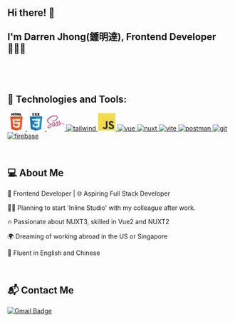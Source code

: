 <h2 align="left">
  <br>Hi there! 👋<br>
  <br> I'm Darren Jhong(鍾明達), Frontend Developer 🧑🏻‍💻<br>
  <br>
</h2>
<br>
<h2 align="left">🔧 Technologies and Tools:</h2>
<p align="left">
  <a href="https://www.w3.org/html/" target="_blank"> <img src="https://raw.githubusercontent.com/devicons/devicon/master/icons/html5/html5-original-wordmark.svg" alt="html5" width="40" height="40"/> </a>
  <a href="https://www.w3schools.com/css/" target="_blank"> <img src="https://raw.githubusercontent.com/devicons/devicon/master/icons/css3/css3-original-wordmark.svg" alt="css3" width="40" height="40"/> </a>
  <a href="https://sass-lang.com" target="_blank"> <img src="https://raw.githubusercontent.com/devicons/devicon/master/icons/sass/sass-original.svg" alt="sass" width="40" height="40"/> </a>
  <a href="https://tailwindcss.com/" target="_blank"> <img src="https://www.vectorlogo.zone/logos/tailwindcss/tailwindcss-icon.svg" alt="tailwind" width="40" height="40"/> </a>
  <a href="https://developer.mozilla.org/en-US/docs/Web/JavaScript" target="_blank"> <img src="https://raw.githubusercontent.com/devicons/devicon/master/icons/javascript/javascript-original.svg" alt="javascript" width="40" height="40"/> </a>
  <a href="https://vuejs.org/" target="_blank"> <img src="https://www.vectorlogo.zone/logos/vuejs/vuejs-icon.svg" alt="vue" width="40" height="40"/> </a>
  <a href="https://nuxt.com/" target="_blank"> <img src="https://www.vectorlogo.zone/logos/nuxtjs/nuxtjs-icon.svg" alt="nuxt" width="40" height="40"/> </a>
  <a href="https://vitejs.dev/" target="_blank"> <img src="https://vitejs.dev/logo.svg" alt="vite" width="40" height="40"/> </a>
  <a href="https://www.postman.com/" target="_blank"> <img src="https://www.vectorlogo.zone/logos/getpostman/getpostman-icon.svg" alt="postman" width="40" height="40"/> </a>
  <a href="https://git-scm.com/" target="_blank"> <img src="https://www.vectorlogo.zone/logos/git-scm/git-scm-icon.svg" alt="git" width="40" height="40"/> </a>
  <a href="https://firebase.google.com/" target="_blank"> <img src="https://www.vectorlogo.zone/logos/firebase/firebase-icon.svg" alt="firebase" width="40" height="40"/> </a>
</p>
<br>
<h2 align="left">💻 About Me</h2>
  <p>🚀 Frontend Developer | 🌐 Aspiring Full Stack Developer</p>
  <p>👨‍💻 Planning to start 'Inline Studio' with my colleague after work.</p>
  <p>🔥 Passionate about NUXT3, skilled in Vue2 and NUXT2</p>
  <p>🌍 Dreaming of working abroad in the US or Singapore</p>
  <p>🌟 Fluent in English and Chinese</p>
<br>
<h2 align="left">📬 Contact Me</h2>

[![Gmail Badge](https://img.shields.io/badge/-darrenJMDwork@gmail.com-c14438?style=flat-square&logo=Gmail&logoColor=white&link=mailto:darrenJMDwork@gmail.com)](mailto:darrenJMDwork@gmail.com)
